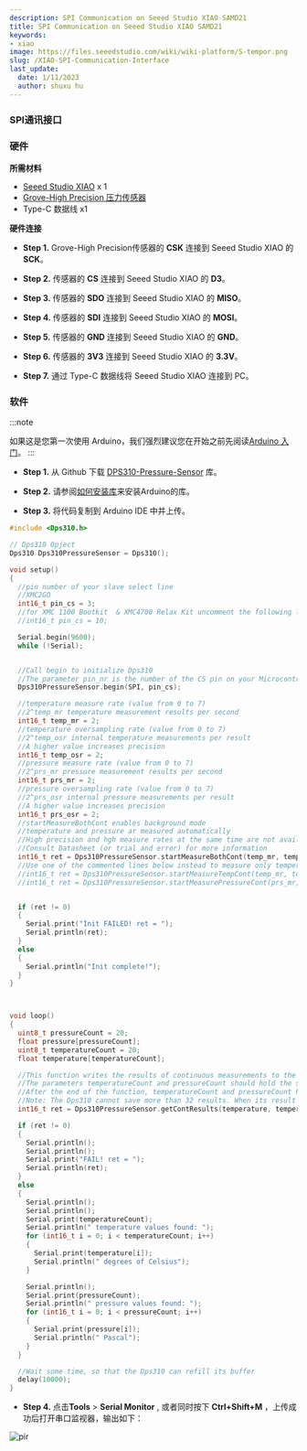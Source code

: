 ```yaml
---
description: SPI Communication on Seeed Studio XIAO SAMD21
title: SPI Communication on Seeed Studio XIAO SAMD21
keywords:
- xiao
image: https://files.seeedstudio.com/wiki/wiki-platform/S-tempor.png
slug: /XIAO-SPI-Communication-Interface
last_update:
  date: 1/11/2023
  author: shuxu hu
---
```

### SPI通讯接口

### 硬件

**所需材料**

- [Seeed Studio XIAO](https://www.seeedstudio.com/Seeeduino-XIAO-Arduino-Microcontroller-SAMD21-Cortex-M0+-p-4426.html) x 1
- [Grove-High Precision 压力传感器](https://www.seeedstudio.com/Grove-High-Precision-Barometer-Sensor-DPS310-p-4397.html)
- Type-C 数据线 x1

**硬件连接**

- **Step 1.** Grove-High Precision传感器的 **CSK** 连接到 Seeed Studio XIAO 的 **SCK**。

- **Step 2.** 传感器的 **CS** 连接到 Seeed Studio XIAO 的 **D3**。

- **Step 3.** 传感器的 **SDO** 连接到 Seeed Studio XIAO 的 **MISO**。

- **Step 4.** 传感器的 **SDI** 连接到 Seeed Studio XIAO 的 **MOSI**。

- **Step 5.** 传感器的 **GND** 连接到 Seeed Studio XIAO 的 **GND**。

- **Step 6.** 传感器的 **3V3** 连接到 Seeed Studio XIAO 的 **3.3V**。

- **Step 7.** 通过 Type-C 数据线将 Seeed Studio XIAO 连接到 PC。

### 软件

:::note

如果这是您第一次使用 Arduino，我们强烈建议您在开始之前先阅读[Arduino 入门](https://wiki.seeedstudio.com/Getting_Started_with_Arduino/)。
:::

- **Step 1.** 从 Github 下载 [DPS310-Pressure-Sensor](https://github.com/Infineon/DPS310-Pressure-Sensor.git) 库。

- **Step 2.** 请参阅[如何安装库](https://wiki.seeedstudio.com/How_to_install_Arduino_Library)来安装Arduino的库。

- **Step 3.** 将代码复制到 Arduino IDE 中并上传。

```c
#include <Dps310.h>

// Dps310 Opject
Dps310 Dps310PressureSensor = Dps310();

void setup()
{
  //pin number of your slave select line
  //XMC2GO
  int16_t pin_cs = 3;
  //for XMC 1100 Bootkit  & XMC4700 Relax Kit uncomment the following line
  //int16_t pin_cs = 10;

  Serial.begin(9600);
  while (!Serial);


  //Call begin to initialize Dps310
  //The parameter pin_nr is the number of the CS pin on your Microcontroller
  Dps310PressureSensor.begin(SPI, pin_cs);

  //temperature measure rate (value from 0 to 7)
  //2^temp_mr temperature measurement results per second
  int16_t temp_mr = 2;
  //temperature oversampling rate (value from 0 to 7)
  //2^temp_osr internal temperature measurements per result
  //A higher value increases precision
  int16_t temp_osr = 2;
  //pressure measure rate (value from 0 to 7)
  //2^prs_mr pressure measurement results per second
  int16_t prs_mr = 2;
  //pressure oversampling rate (value from 0 to 7)
  //2^prs_osr internal pressure measurements per result
  //A higher value increases precision
  int16_t prs_osr = 2;
  //startMeasureBothCont enables background mode
  //temperature and pressure ar measured automatically
  //High precision and hgh measure rates at the same time are not available.
  //Consult Datasheet (or trial and error) for more information
  int16_t ret = Dps310PressureSensor.startMeasureBothCont(temp_mr, temp_osr, prs_mr, prs_osr);
  //Use one of the commented lines below instead to measure only temperature or pressure
  //int16_t ret = Dps310PressureSensor.startMeasureTempCont(temp_mr, temp_osr);
  //int16_t ret = Dps310PressureSensor.startMeasurePressureCont(prs_mr, prs_osr);


  if (ret != 0)
  {
    Serial.print("Init FAILED! ret = ");
    Serial.println(ret);
  }
  else
  {
    Serial.println("Init complete!");
  }
}



void loop()
{
  uint8_t pressureCount = 20;
  float pressure[pressureCount];
  uint8_t temperatureCount = 20;
  float temperature[temperatureCount];

  //This function writes the results of continuous measurements to the arrays given as parameters
  //The parameters temperatureCount and pressureCount should hold the sizes of the arrays temperature and pressure when the function is called
  //After the end of the function, temperatureCount and pressureCount hold the numbers of values written to the arrays
  //Note: The Dps310 cannot save more than 32 results. When its result buffer is full, it won't save any new measurement results
  int16_t ret = Dps310PressureSensor.getContResults(temperature, temperatureCount, pressure, pressureCount);

  if (ret != 0)
  {
    Serial.println();
    Serial.println();
    Serial.print("FAIL! ret = ");
    Serial.println(ret);
  }
  else
  {
    Serial.println();
    Serial.println();
    Serial.print(temperatureCount);
    Serial.println(" temperature values found: ");
    for (int16_t i = 0; i < temperatureCount; i++)
    {
      Serial.print(temperature[i]);
      Serial.println(" degrees of Celsius");
    }

    Serial.println();
    Serial.print(pressureCount);
    Serial.println(" pressure values found: ");
    for (int16_t i = 0; i < pressureCount; i++)
    {
      Serial.print(pressure[i]);
      Serial.println(" Pascal");
    }
  }

  //Wait some time, so that the Dps310 can refill its buffer
  delay(10000);
}
```

- **Step 4.** 点击**Tools** > **Serial Monitor** , 或者同时按下 **Ctrl+Shift+M** ，上传成功后打开串口监视器，输出如下：

<!-- ![](https://files.seeedstudio.com/wiki/Seeeduino-XIAO/img/spi.png) -->
  <p style={{textAlign: 'center'}}><img src="https://files.seeedstudio.com/wiki/Seeeduino-XIAO/img/spi.png" alt="pir" width={600} height="auto" /></p>
